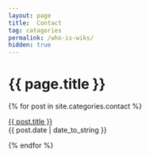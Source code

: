 ```yaml
---
layout: page
title:  Contact
tag: catagories
permalink: /who-is-wiks/
hidden: true
---
```


<h1>{{ page.title }}</h1>
{% for post in site.categories.contact %}
<p><a href="{{ post.url }}">{{ post.title }}</a><br>
<span>{{ post.date | date_to_string }}</span></p>
{% endfor %}